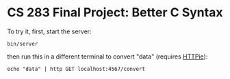 # CS 283 Final Project: Better C Syntax

To try it, first, start the server:

	bin/server

then run this in a different terminal to convert "data" (requires [HTTPie](https://github.com/jkbr/httpie)):

	echo "data" | http GET localhost:4567/convert
